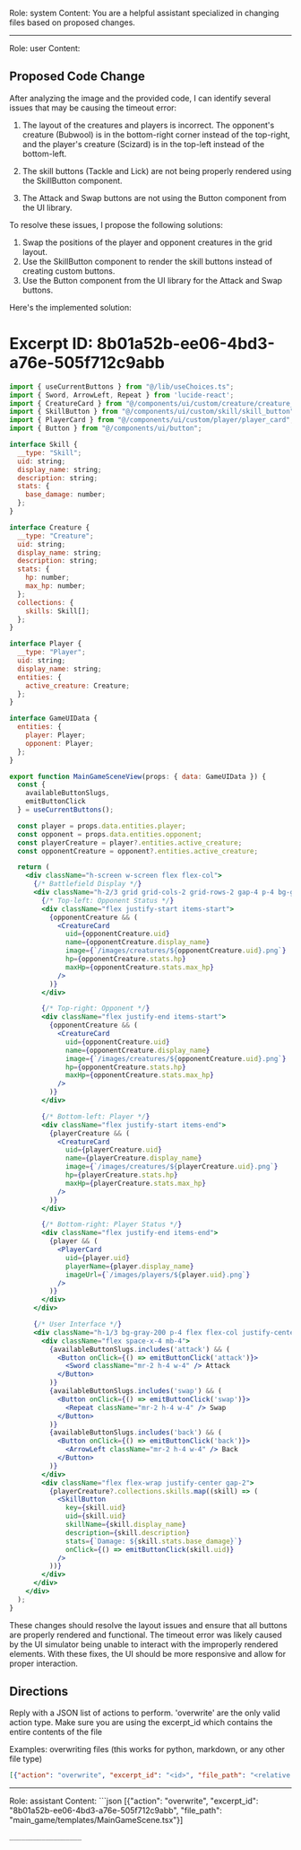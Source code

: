 Role: system
Content: You are a helpful assistant specialized in changing files based on proposed changes.
__________________
Role: user
Content: 
## Proposed Code Change
After analyzing the image and the provided code, I can identify several issues that may be causing the timeout error:

1. The layout of the creatures and players is incorrect. The opponent's creature (Bubwool) is in the bottom-right corner instead of the top-right, and the player's creature (Scizard) is in the top-left instead of the bottom-left.

2. The skill buttons (Tackle and Lick) are not being properly rendered using the SkillButton component.

3. The Attack and Swap buttons are not using the Button component from the UI library.

To resolve these issues, I propose the following solutions:

1. Swap the positions of the player and opponent creatures in the grid layout.
2. Use the SkillButton component to render the skill buttons instead of creating custom buttons.
3. Use the Button component from the UI library for the Attack and Swap buttons.

Here's the implemented solution:

# Excerpt ID: 8b01a52b-ee06-4bd3-a76e-505f712c9abb
```jsx main_game/templates/MainGameScene.tsx
import { useCurrentButtons } from "@/lib/useChoices.ts";
import { Sword, ArrowLeft, Repeat } from 'lucide-react';
import { CreatureCard } from "@/components/ui/custom/creature/creature_card";
import { SkillButton } from "@/components/ui/custom/skill/skill_button";
import { PlayerCard } from "@/components/ui/custom/player/player_card";
import { Button } from "@/components/ui/button";

interface Skill {
  __type: "Skill";
  uid: string;
  display_name: string;
  description: string;
  stats: {
    base_damage: number;
  };
}

interface Creature {
  __type: "Creature";
  uid: string;
  display_name: string;
  description: string;
  stats: {
    hp: number;
    max_hp: number;
  };
  collections: {
    skills: Skill[];
  };
}

interface Player {
  __type: "Player";
  uid: string;
  display_name: string;
  entities: {
    active_creature: Creature;
  };
}

interface GameUIData {
  entities: {
    player: Player;
    opponent: Player;
  };
}

export function MainGameSceneView(props: { data: GameUIData }) {
  const {
    availableButtonSlugs,
    emitButtonClick
  } = useCurrentButtons();

  const player = props.data.entities.player;
  const opponent = props.data.entities.opponent;
  const playerCreature = player?.entities.active_creature;
  const opponentCreature = opponent?.entities.active_creature;

  return (
    <div className="h-screen w-screen flex flex-col">
      {/* Battlefield Display */}
      <div className="h-2/3 grid grid-cols-2 grid-rows-2 gap-4 p-4 bg-gray-100">
        {/* Top-left: Opponent Status */}
        <div className="flex justify-start items-start">
          {opponentCreature && (
            <CreatureCard
              uid={opponentCreature.uid}
              name={opponentCreature.display_name}
              image={`/images/creatures/${opponentCreature.uid}.png`}
              hp={opponentCreature.stats.hp}
              maxHp={opponentCreature.stats.max_hp}
            />
          )}
        </div>

        {/* Top-right: Opponent */}
        <div className="flex justify-end items-start">
          {opponentCreature && (
            <CreatureCard
              uid={opponentCreature.uid}
              name={opponentCreature.display_name}
              image={`/images/creatures/${opponentCreature.uid}.png`}
              hp={opponentCreature.stats.hp}
              maxHp={opponentCreature.stats.max_hp}
            />
          )}
        </div>

        {/* Bottom-left: Player */}
        <div className="flex justify-start items-end">
          {playerCreature && (
            <CreatureCard
              uid={playerCreature.uid}
              name={playerCreature.display_name}
              image={`/images/creatures/${playerCreature.uid}.png`}
              hp={playerCreature.stats.hp}
              maxHp={playerCreature.stats.max_hp}
            />
          )}
        </div>

        {/* Bottom-right: Player Status */}
        <div className="flex justify-end items-end">
          {player && (
            <PlayerCard
              uid={player.uid}
              playerName={player.display_name}
              imageUrl={`/images/players/${player.uid}.png`}
            />
          )}
        </div>
      </div>

      {/* User Interface */}
      <div className="h-1/3 bg-gray-200 p-4 flex flex-col justify-center items-center">
        <div className="flex space-x-4 mb-4">
          {availableButtonSlugs.includes('attack') && (
            <Button onClick={() => emitButtonClick('attack')}>
              <Sword className="mr-2 h-4 w-4" /> Attack
            </Button>
          )}
          {availableButtonSlugs.includes('swap') && (
            <Button onClick={() => emitButtonClick('swap')}>
              <Repeat className="mr-2 h-4 w-4" /> Swap
            </Button>
          )}
          {availableButtonSlugs.includes('back') && (
            <Button onClick={() => emitButtonClick('back')}>
              <ArrowLeft className="mr-2 h-4 w-4" /> Back
            </Button>
          )}
        </div>
        <div className="flex flex-wrap justify-center gap-2">
          {playerCreature?.collections.skills.map((skill) => (
            <SkillButton
              key={skill.uid}
              uid={skill.uid}
              skillName={skill.display_name}
              description={skill.description}
              stats={`Damage: ${skill.stats.base_damage}`}
              onClick={() => emitButtonClick(skill.uid)}
            />
          ))}
        </div>
      </div>
    </div>
  );
}
```

These changes should resolve the layout issues and ensure that all buttons are properly rendered and functional. The timeout error was likely caused by the UI simulator being unable to interact with the improperly rendered elements. With these fixes, the UI should be more responsive and allow for proper interaction.

## Directions
Reply with a JSON list of actions to perform. 'overwrite' are the only valid action type. 
Make sure you are using the excerpt_id which contains the entire contents of the file

Examples:
overwriting files (this works for python, markdown, or any other file type)
```json output_example1
[{"action": "overwrite", "excerpt_id": "<id>", "file_path": "<relative file path>"}]
```

__________________
Role: assistant
Content: ```json
[{"action": "overwrite", "excerpt_id": "8b01a52b-ee06-4bd3-a76e-505f712c9abb", "file_path": "main_game/templates/MainGameScene.tsx"}]
```
__________________
